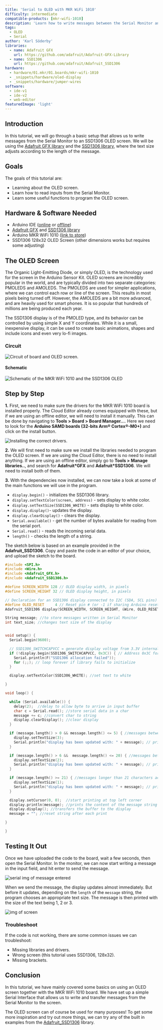 ```yaml
---
title: 'Serial to OLED with MKR WiFi 1010'
difficulty: intermediate
compatible-products: [mkr-wifi-1010]
description: 'Learn how to write messages between the Serial Monitor and an OLED display.'
tags:
  - OLED
  - Serial
author: 'Karl Söderby'
libraries: 
  - name: Adafruit GFX
    url: https://github.com/adafruit/Adafruit-GFX-Library
  - name: SSD1306
    url: https://github.com/adafruit/Adafruit_SSD1306
hardware:
  - hardware/01.mkr/01.boards/mkr-wifi-1010
  - _snippets/hardware/oled-display
  - _snippets/hardware/jumper-wires
software:
  - ide-v1
  - ide-v2
  - web-editor
featuredImage: 'light'
---
```


## Introduction

In this tutorial, we will go through a basic setup that allows us to write messages from the Serial Monitor to an SSD1306 OLED screen. We will be using the [Adafruit GFX library](https://github.com/adafruit/Adafruit-GFX-Library) and the [SSD1306 library](https://github.com/adafruit/Adafruit_SSD1306), where the text size adjusts according to the length of the message.

## Goals

The goals of this tutorial are:

- Learning about the OLED screen.
- Learn how to read inputs from the Serial Monitor.
- Learn some useful functions to program the OLED screen.

## Hardware & Software Needed

- Arduino IDE ([online](https://create.arduino.cc/) or [offline](https://www.arduino.cc/en/main/software))
- [Adafruit GFX](https://github.com/adafruit/Adafruit-GFX-Library) and [SSD1306 library](https://github.com/adafruit/Adafruit_SSD1306)
- Arduino MKR WiFi 1010  ([link to store](https://store.arduino.cc/mkr-wifi-1010))
- SSD1306 128x32 OLED Screen (other dimensions works but requires some adjusting)


## The OLED Screen

The Organic Light-Emitting Diode, or simply OLED, is the technology used for the screen in the Arduino Sensor Kit. OLED screens are incredibly popular in the world, and are typically divided into two separate categories: PMOLEDS and AMOLEDS. The PMOLEDS are used for simpler applications, where we can control each row or line of the screen. This results in most pixels being turned off. However, the AMOLEDS are a bit more advanced, and are heavily used for smart phones. It is so popular that hundreds of millions are being produced each year.

The SSD1306 display is of the PMOLED type, and its behavior can be controlled by using simple X and Y coordinates. While it is a small, inexpensive display, it can be used to create basic animations, shapes and include icons and even very lo-fi images.

### Circuit

![Circuit of board and OLED screen.](assets/mkr*tutorial*08*img*01.png)

#### Schematic

![Schematic of the MKR WiFi 1010 and the SSD1306 OLED](assets/mkr*tutorial*08*img*02.png)

## Step by Step

**1.** First, we need to make sure the drivers for the MKR WiFi 1010 board is installed properly. The Cloud Editor already comes equipped with these, but if we are using an offline editor, we will need to install it manually. This can be done by navigating to **Tools > Board > Board Manager...**. Here we need to look for the **Arduino SAMD boards (32-bits Arm® Cortex®-M0+)** and click on the install button.

![Installing the correct drivers.](assets/mkr*tutorial*08*img*03.png)

**2.** We will first need to make sure we install the libraries needed to program the OLED screen. If we are using the Cloud Editor, there is no need to install anything. If we are using an offline editor, simply go to **Tools > Manage libraries..**, and search for **Adafruit*GFX** and **Adafruit*SSD1306**. We will need to install both of them.

**3.** With the dependencies now installed, we can now take a look at some of the main functions we will use in the program.

- `display.begin()` - initializes the SSD1306 library.
- `display.setTextColor(screen, address)` - sets display to white color. 
- `display.setTextSize(SSD1306_WHITE)` - sets display to white color.
- `display.display()`- updates the display.
- `display.clearDisplay()` - clears the display.
- `Serial.available()` - get the number of bytes available for reading from the serial port.
- `Serial.read()` - reads the incoming serial data.
- `length()` - checks the length of a string.

The sketch below is based on an example provided in the **Adafruit_SSD1306**. Copy and paste the code in an editor of your choice, and upload the sketch to the board. 

```cpp
#include <SPI.h>
#include <Wire.h>
#include <Adafruit_GFX.h>
#include <Adafruit_SSD1306.h>

#define SCREEN_WIDTH 128 // OLED display width, in pixels
#define SCREEN_HEIGHT 32 // OLED display height, in pixels

// Declaration for an SSD1306 display connected to I2C (SDA, SCL pins)
#define OLED_RESET     4 // Reset pin # (or -1 if sharing Arduino reset pin)
Adafruit_SSD1306 display(SCREEN_WIDTH, SCREEN_HEIGHT, &Wire, OLED_RESET);

String message; //to store messages written in Serial Monitor
int text_size; //changes text size of the display


void setup() {
  Serial.begin(9600);

  // SSD1306_SWITCHCAPVCC = generate display voltage from 3.3V internally
  if (!display.begin(SSD1306_SWITCHCAPVCC, 0x3C)) { // Address 0x3C for 128x32
    Serial.println(F("SSD1306 allocation failed"));
    for (;;); // loop forever if library fails to initialize
  }

  display.setTextColor(SSD1306_WHITE); //set text to white

}

void loop() {

  while (Serial.available()) {
    delay(2);  //delay to allow byte to arrive in input buffer
    char c = Serial.read(); //store serial data in a char
    message += c; //convert char to string
    display.clearDisplay(); //clear display
  }

  if (message.length() > 0 && message.length() <= 5) { //messages between 1 and 5 characters activates text-size 3
    display.setTextSize(3);
    Serial.println("display has been updated with: " + message); // print the message in Serial monitor for feedback
  }

  if (message.length() > 6 &&  message.length() <= 20) { //messages between 6 and 20 characters activates text-size 2
    display.setTextSize(2);
    Serial.println("display has been updated with: " + message); // print the message in Serial monitor for feedback
  }

  if (message.length() >= 21) { //messages longer than 21 characters activates text-size 1
    display.setTextSize(1);
    Serial.println("display has been updated with: " + message); // print the message in Serial monitor for feedback
  }

  display.setCursor(0, 0);  //start printing at top left corner
  display.println(message); //prints the content of the message string on the display
  display.display(); //transfers the buffer to the display
  message = ""; //reset string after each print

}

}

```

## Testing It Out

Once we have uploaded the code to the board, wait a few seconds, then open the Serial Monitor. In the monitor, we can now start writing a message in the input field, and hit enter to send the message. 

![serial img of message entered](assets/mkr*tutorial*08*img*04.png)

When we send the message, the display updates almost immediately. But before it updates, depending on the `length` of the `message` string, the program chooses an appropriate text size. The message is then printed with the size of the text being 1, 2 or 3. 

![img of screen](assets/mkr*tutorial*08*img*05.png)


### Troubleshoot

If the code is not working, there are some common issues we can troubleshoot:

- Missing libraries and drivers.
- Wrong screen (this tutorial uses SSD1306, 128x32).
- Missing brackets.

## Conclusion

In this tutorial, we have mainly covered some basics on using an OLED screen together with the MKR WiFi 1010 board. We have set up a simple Serial Interface that allows us to write and transfer messages from the Serial Monitor to the screen. 

The OLED screen can of course be used for many purposes! To get some more inspiration and try out more things, we can try any of the built in examples from the [Adafruit_SSD1306](https://github.com/adafruit/Adafruit-GFX-Library) library. 
